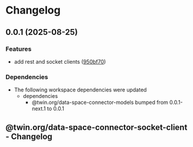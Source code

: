 # Changelog

## 0.0.1 (2025-08-25)


### Features

* add rest and socket clients ([950bf70](https://github.com/twinfoundation/data-space-connector/commit/950bf705e6df4e709bbbe58e93968510067b9ddc))


### Dependencies

* The following workspace dependencies were updated
  * dependencies
    * @twin.org/data-space-connector-models bumped from 0.0.1-next.1 to 0.0.1

## @twin.org/data-space-connector-socket-client - Changelog
